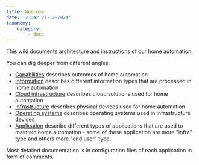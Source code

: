```yaml
---
title: Welcome
date: '23:42 21-12-2024'
taxonomy:
    category:
        - docs
---
```


This wiki documents architecture and instructions of our home automation.

You can dig deeper from different angles:
* [Capabilities](/capabilities) describes outcomes of home automation
* [Information](/information) describes different information types that are processed in home automation
* [Cloud infrastructure](/cloud-infrastructure) describes cloud solutions used for home automation
* [Infrastructure](/infrastructure) describes physical devices used for home automation
* [Operating systems](/operating-systems) describes operating systems used in infrastructure devices
* [Application](/applications) describe different types of applications that are used to maintain home automation - some of these application are more "infra" type and others more "end user" type.

Most detailed documentation is in configuration files of each application in form of comments.
